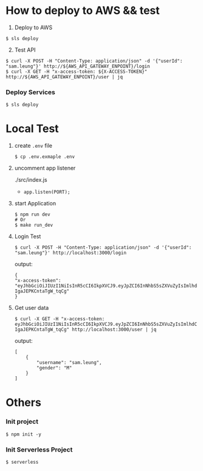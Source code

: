 # How to deploy to AWS && test

1. Deploy to AWS

```properties
$ sls deploy
```

2. Test API

```properties
$ curl -X POST -H "Content-Type: application/json" -d '{"userId": "sam.leung"}' http://${AWS_API_GATEWAY_ENPOINT}/login
$ curl -X GET -H "x-access-token: ${X-ACCESS-TOKEN}" http://${AWS_API_GATEWAY_ENPOINT}/user | jq
```

### Deploy Services

```properties
$ sls deploy
```

# Local Test

1. create `.env` file

    ```properties
    $ cp .env.exmaple .env
    ```

2. uncomment app listener

   ./src/index.js

   - `app.listen(PORT);`

3. start Application

   ```properties
   $ npm run dev
   # Or
   $ make run_dev
   ```

4. Login Test

   ```properties
   $ curl -X POST -H "Content-Type: application/json" -d '{"userId": "sam.leung"}' http://localhost:3000/login
   ```

   output:

   ```properties
   {
   "x-access-token": "eyJhbGciOiJIUzI1NiIsInR5cCI6IkpXVCJ9.eyJpZCI6InNhbS5sZXVuZyIsImlhdCI6MTYwNDgwNzQ2MDk2NX0.5NJhm2m_OSMBmktXyufx0lv-IgaJEPKCntaTgW_tqCg"
   }
   ```

5. Get user data

   ```properties
   $ curl -X GET -H "x-access-token: eyJhbGciOiJIUzI1NiIsInR5cCI6IkpXVCJ9.eyJpZCI6InNhbS5sZXVuZyIsImlhdCI6MTYwNDgwNzQ2MDk2NX0.5NJhm2m_OSMBmktXyufx0lv-IgaJEPKCntaTgW_tqCg" http://localhost:3000/user | jq

   ```

   output:

   ```properties
   [
       {
           "username": "sam.leung",
           "gender": "M"
       }
   ]
   ```

 # Others

### Init project
```
$ npm init -y
```

### Init Serverless Project

```
$ serverless
```
